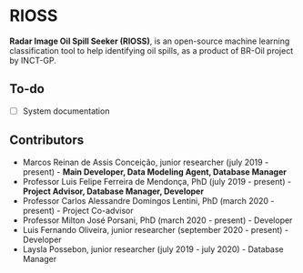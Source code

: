 # RIOSS

**Radar Image Oil Spill Seeker (RIOSS)**, is an open-source machine learning classification tool to help identifying oil spills, as a product of BR-Oil project by INCT-GP.

## To-do
- [ ] System documentation

## Contributors

- Marcos Reinan de Assis Conceição, junior researcher (july 2019 - present) - **Main Developer, Data Modeling Agent, Database Manager**
- Professor Luis Felipe Ferreira de Mendonça, PhD (july 2019 - present) - **Project Advisor, Database Manager, Developer**
- Professor Carlos Alessandre Domingos Lentini, PhD (march 2020 - present) - Project Co-advisor
- Professor Milton José Porsani, PhD (march 2020 - present) - Developer
- Luis Fernando Oliveira, junior researcher (september 2020 - present) - Developer
- Laysla Possebon, junior researcher (july 2019 - july 2020) - Database Manager
